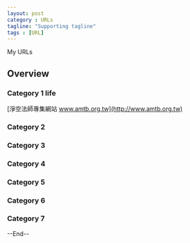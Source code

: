 ```yaml
---
layout: post
category : URLs
tagline: "Supporting tagline"
tags : [URL]
---
```



My URLs

## Overview

### Category 1 life

[淨空法師專集網站 www.amtb.org.tw](http://www.amtb.org.tw)

### Category 2

### Category 3

### Category 4

### Category 5

### Category 6

### Category 7

--End--
